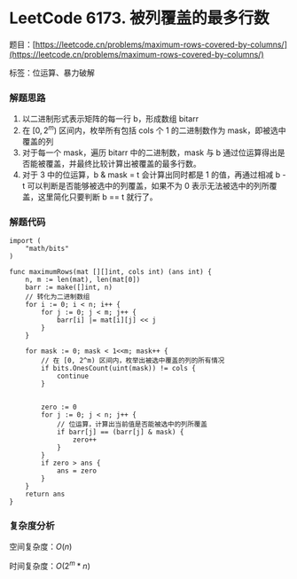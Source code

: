 # LeetCode 6173. 被列覆盖的最多行数

题目：[https://leetcode.cn/problems/maximum-rows-covered-by-columns/](https://leetcode.cn/problems/maximum-rows-covered-by-columns/)

标签：位运算、暴力破解

### 解题思路

1. 以二进制形式表示矩阵的每一行 b，形成数组 bitarr
2. 在 $[0, 2^m)$ 区间内，枚举所有包括 cols 个 1 的二进制数作为 mask，即被选中覆盖的列
3. 对于每一个 mask，遍历 bitarr 中的二进制数，mask 与 b 通过位运算得出是否能被覆盖，并最终比较计算出被覆盖的最多行数。
4. 对于 3 中的位运算，b & mask = t 会计算出同时都是 1 的值，再通过相减 b - t 可以判断是否能够被选中的列覆盖，如果不为 0 表示无法被选中的列所覆盖，这里简化只要判断 b == t 就行了。

### 解题代码
```golang
import (
	"math/bits"
)

func maximumRows(mat [][]int, cols int) (ans int) {
	n, m := len(mat), len(mat[0])
	barr := make([]int, n)
	// 转化为二进制数组
	for i := 0; i < n; i++ {
		for j := 0; j < m; j++ {
			barr[i] |= mat[i][j] << j
		}
	}

	for mask := 0; mask < 1<<m; mask++ {
		// 在 [0, 2^m) 区间内，枚举出被选中覆盖的列的所有情况
		if bits.OnesCount(uint(mask)) != cols {
			continue
		}


		zero := 0
		for j := 0; j < n; j++ {
			// 位运算，计算出当前值是否能被选中的列所覆盖
			if barr[j] == (barr[j] & mask) {
				zero++
			}
		}
		if zero > ans {
			ans = zero
		}
	}
	return ans
}
```

### 复杂度分析

空间复杂度：$O(n)$

时间复杂度：$O(2^m * n)$

